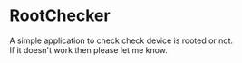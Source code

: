 # RootChecker
A simple application to check check device is rooted or not.  
If it doesn't work then please let me know.
